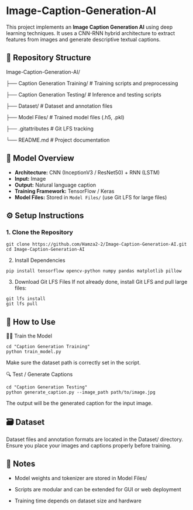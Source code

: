 # Image-Caption-Generation-AI

This project implements an **Image Caption Generation AI** using deep learning techniques. It uses a CNN-RNN hybrid architecture to extract features from images and generate descriptive textual captions.


## 📁 Repository Structure
Image-Caption-Generation-AI/

├── Caption Generation Training/ # Training scripts and preprocessing

├── Caption Generation Testing/ # Inference and testing scripts

├── Dataset/ # Dataset and annotation files

├── Model Files/ # Trained model files (.h5, .pkl)

├── .gitattributes # Git LFS tracking

└── README.md # Project documentation

## 🧠 Model Overview

- **Architecture:** CNN (InceptionV3 / ResNet50) + RNN (LSTM)
- **Input:** Image
- **Output:** Natural language caption
- **Training Framework:** TensorFlow / Keras
- **Model Files:** Stored in `Model Files/` (use Git LFS for large files)


## ⚙️ Setup Instructions

### 1. Clone the Repository

```
git clone https://github.com/Hamza2-2/Image-Caption-Generation-AI.git
cd Image-Caption-Generation-AI
```
2. Install Dependencies
```
pip install tensorflow opencv-python numpy pandas matplotlib pillow
```

3. Download Git LFS Files
If not already done, install Git LFS and pull large files:
```
git lfs install
git lfs pull
```

## 🚀 How to Use

🏋️‍♂️ Train the Model
```
cd "Caption Generation Training"
python train_model.py
```
Make sure the dataset path is correctly set in the script.

🔍 Test / Generate Captions
```
cd "Caption Generation Testing"
python generate_caption.py --image_path path/to/image.jpg
```
The output will be the generated caption for the input image.

## 🗃️ Dataset

Dataset files and annotation formats are located in the Dataset/ directory. Ensure you place your images and captions properly before training.

## 📌 Notes

- Model weights and tokenizer are stored in Model Files/

- Scripts are modular and can be extended for GUI or web deployment

- Training time depends on dataset size and hardware
